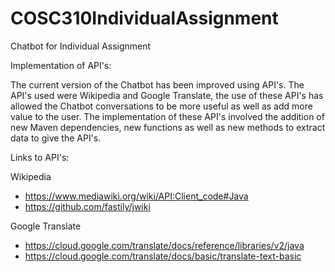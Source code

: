 # COSC310IndividualAssignment

Chatbot for Individual Assignment

Implementation of API's:

The current version of the Chatbot has been improved using API's. The API's used were Wikipedia and Google Translate, the use of these API's has allowed the Chatbot conversations to be more useful as well as add more value to the user. The implementation of these API's involved the addition of new Maven dependencies, new functions as well as new methods to extract data to give the API's. 

Links to API's:

Wikipedia
- https://www.mediawiki.org/wiki/API:Client_code#Java
- https://github.com/fastily/jwiki

Google Translate
- https://cloud.google.com/translate/docs/reference/libraries/v2/java
- https://cloud.google.com/translate/docs/basic/translate-text-basic
